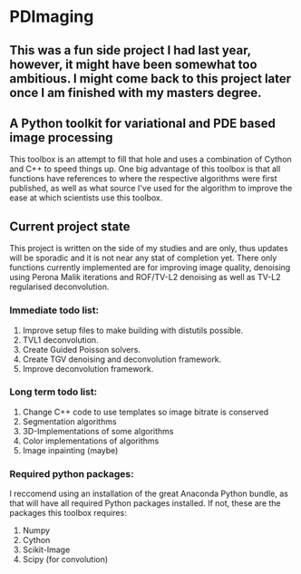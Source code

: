 # PDImaging
## This was a fun side project I had last year, however, it might have been somewhat too ambitious. I might come back to this project later once I am finished with my masters degree.

## A Python toolkit for variational and PDE based image processing
This toolbox is an attempt to fill that hole and uses a combination of Cython and C++ to speed things up. One big advantage of this toolbox is that all functions have references to where the respective algorithms were first published, as well as what source I've used for the algorithm to improve the ease at which scientists use this toolbox.

## Current project state
This project is written on the side of my studies and are only, thus updates will be sporadic and it is not near any stat of completion yet. There only functions currently implemented are for improving image quality, denoising using Perona Malik iterations and ROF/TV-L2 denoising as well as TV-L2 regularised deconvolution.

### Immediate todo list:
1. Improve setup files to make building with distutils possible.
2. TVL1 deconvolution.
3. Create Guided Poisson solvers.
4. Create TGV denoising and deconvolution framework.
5. Improve deconvolution framework.

### Long term todo list:
1. Change C++ code to use templates so image bitrate is conserved
2. Segmentation algorithms
3. 3D-Implementations of some algorithms
4. Color implementations of algorithms
5. Image inpainting (maybe)

### Required python packages:
I reccomend using an installation of the great Anaconda Python bundle, as that will have all required Python packages installed. If not, these are the packages this toolbox requires:

1. Numpy
2. Cython
3. Scikit-Image
4. Scipy (for convolution)
